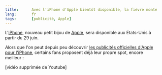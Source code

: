 ```yaml
--- 
title:      Avec l'iPhone d'Apple bientôt disponible, la fièvre monte 
lang:       fr 
tags:       [publicité, Apple]
---
```


L'[iPhone](http://www.apple.com/iphone/), nouveau petit bijou de [Apple](http://www.apple.com/), sera disponible aux Etats-Unis à partir du 29 juin.

Alors que l'on peut depuis peu découvrir [les publicités officielles d'Apple pour l'iPhone](http://www.apple.com/iphone/ads/), certains fans proposent déjà leur propre spot, encore meilleur :

[vidéo supprimée de Youtube]
